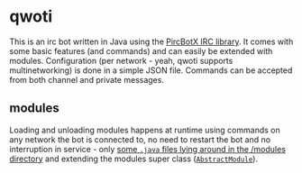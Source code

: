 # qwoti

This is an irc bot written in Java using the [PircBotX IRC library](https://github.com/TheLQ/pircbotx). It comes with some basic features (and commands) and can easily be extended with modules. Configuration (per network - yeah, qwoti supports multinetworking) is done in a simple JSON file. Commands can be accepted from both channel and private messages.

## modules
Loading and unloading modules happens at runtime using commands on any network the bot is connected to, no need to restart the bot and no interruption in service - only [some `.java` files lying around in the /modules directory](https://github.com/Pupskuchen/qwoti/tree/master/modules) and extending the modules super class ([`AbstractModule`](https://github.com/Pupskuchen/qwoti/blob/master/src/main/java/io/nard/ircbot/AbstractModule.java)).
